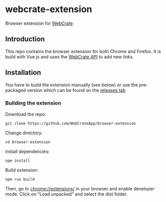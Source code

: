 # webcrate-extension

Browser extension for [WebCrate](https://webcrate.app)

## Introduction

This repo contains the browser extension for both Chrome and Firefox. It is build with Vue.js and uses the [WebCrate API](https://webcrate.app/docs/api) to add new links.

## Installation

You have to build the extension manually (see below) or use the pre-packaged version which can be found on the [releases tab](https://github.com/BetaHuhn/webcrate-extension/releases)

### Building the extension

Download the repo:

```
git clone https://github.com/WebCrateApp/browser-extension
```

Change directory:

```
cd browser-extension
```

Install  dependencies:

```
npm install
```

Build extension:

```
npm run build
```

Then, go to [chrome://extensions/](chrome://extensions/) in your browser and enable developer mode. Click on "Load unpacked" and select the dist folder.

